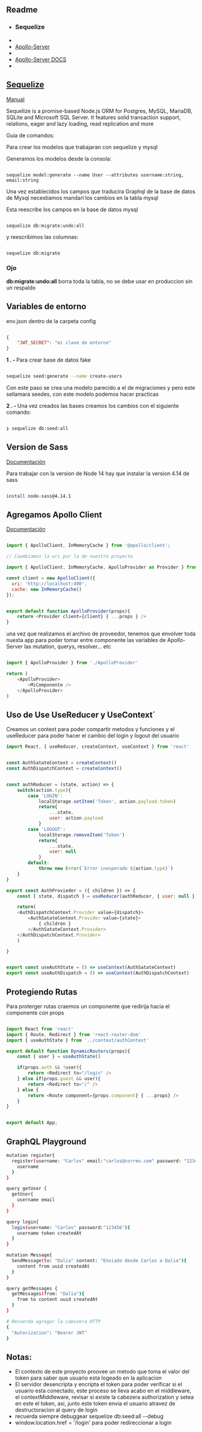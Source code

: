 ## Readme


<ul>
<li><a><h3>Sequelize</h3><li>
<li><a href="https://github.com/apollographql/apollo-server">Apollo-Server<li>
<li><a href="https://www.apollographql.com/docs/apollo-server/getting-started/">Apollo-Server DOCS<li>
</ul>

## Sequelize
[Manual](https://sequelize.org/master/index.html)

Sequelize is a promise-based Node.js ORM for Postgres, MySQL, MariaDB, SQLite and Microsoft SQL Server. It features solid transaction support, relations, eager and lazy loading, read replication and more

Guia de comandos: 

Para crear los modelos que trabajaran con sequelize y mysql 

Generamos los modelos desde la consola: 

````shell

sequelize model:generate --name User --attributes username:string, email:string

````

Una vez establecidos los campos que traducira Graphql de la base de datos de Mysql necestiamos mandarl los cambios en la tabla mysql 

Esta reescribe los campos en la base de datos mysql 

````shell

sequelize db:migrate:undo:all

````

y reescribimos las columnas: 

````shell

sequelize db:migrate 

````
<h3>Ojo</h3> <strong>db:migrate:undo:all</strong> borra toda la tabla, no se debe usar en produccion sin un respaldo


## Variables de entorno

env.json dentro de la carpeta config

````json

{
    "JWT_SECRET": "mi clave de entorno"
}

````

<strong> 1 . - </strong>Para crear base de datos fake

````bash

sequelize seed:generate --name create-users

````

Con este paso se crea una modelo parecido a el de migraciones y pero este sellamara seedes, con este modelo podemos hacer practicas 

<strong> 2 . - </strong>Una vez creados las bases creamos los cambios con el siguiente comando: 

````bash

❯ sequelize db:seed:all

````


## Version de Sass
[Documentación](https://github.com/sass/node-sass)

Para trabajar con la version de Node 14 hay que instalar la version 4.14 de sass

```` bash

install node-sass@4.14.1

````

## Agregamos Apollo Client

[Documentación](https://www.apollographql.com/docs/react/get-started/)

```` javascript

import { ApolloClient, InMemoryCache } from '@apollo/client';

// Caambiamos la uri por la de nuestro proyecto

import { ApolloClient, InMemoryCache, ApolloProvider as Provider } from '@apollo/client';

const client = new ApolloClient({
  uri: 'http://localhost:400',
  cache: new InMemoryCache()
});


export default function ApolloProvider(props){
    return <Provider client={client} { ...props } />
}

````

una vez que realizamos el archivo de proveedor, tenemos que envolver toda nuesta app para poder tomar entre componente las variables de Apollo-Server
las mutation, querys, resolver... etc


```` javascript

import { ApolloProvider } from './ApolloProvider'

return (
    <ApolloProvider>
        <MiComponente />
    </ApolloProvider>
)

```` 

## Uso de Use UseReducer y UseContext´

Creamos un context para poder compartir metodos y funciones y el useReducer para poder hacer el cambio del login y logout del usuario

````javascript
import React, { useReducer, createContext, useContext } from 'react'


const AuthSatateContext = createContext()
const AuthDispatchContext = createContext()


const authReducer = (state, action) => {
    switch(action.type){
        case 'LOGIN':
            localStorage.setItem('Token', action.payload.token)
            return{
                ...state,
                user: action.payload
            }
        case 'LOGOUT':
            localStorage.removeItem('Token')
            return{
                ...state,
                user: null
            }
        default:
            throw new Error(`Error inesperado ${action.type}`)
    }
}

export const AuthProvieder = ({ children }) => {
    const [ state, dispatch ] = useReducer(authReducer, { user: null })

    return(
    <AuthDispatchContext.Provider value={dispatch}>
        <AuthSatateContext.Provider value={state}>
            { children }
        </AuthSatateContext.Provider>
    </AuthDispatchContext.Provider>
    )

}


export const useAuthState = () => useContext(AuthSatateContext)
export const useAuthDispatch = () => useContext(AuthDispatchContext)

````

## Protegiendo Rutas

Para proterger rutas craemos un componente que redirija hacia el componente con props

```` javascript

import React from 'react'
import { Route, Redirect } from 'react-router-dom'
import { useAuthState } from '../context/authContext'

export default function DynamicRouters(props){
    const { user } = useAuthState()

    if(props.auth && !user){
        return <Redirect to="/login" />
    } else if(props.guest && user){
        return <Redirect to="/" />
    } else {
        return <Route component={props.component} { ...props} />
    }
}


export default App;

````

## GraphQL Playground

```` bash 
mutation register{
  register(username: "Carlos" email:"carlos@correo.com" password: "123456" confirmPassword: "123456"){
    username
  }
}

query getUser {
  getUser{
    username email
  }
}

query login{
  login(username: "Carlos" password:"123456"){
    username token createdAt
  }
}

mutation Message{
  SendMessage(to: "Dalia" content: "Enviado desde Carlos a Dalia"){
    content from uuid createdAt
  }
}

query getMessages {
  getMessages(from: "Dalia"){
    from to content uuid createdAt
  } 
}

# Recuerda agregar la cabezera HTTP
{
  "Autorization": "Bearer JWT"
}


```` 
## Notas: 

<ul>
<li>El contexto de este proyecto proovee un metodo que toma el valor del token para saber que usuario esta logeado en la aplicacion</li>
<li>El servidor desencripta y encripta el token para poder verificar si el usuario esta conectado, este proceso se lleva acabo en el middleware, el contextMiddleware, revisar si existe la cabezera authorization y setea en este el token, asi, junto este token envia el usuario atravez de destructoracion al query de login
</li>
<li>recuerda siempre debuggear sequelize db:seed:all --debug</li>
<li>window.location.href = '/login' para poder redireccionar a login </li>
</ul>
